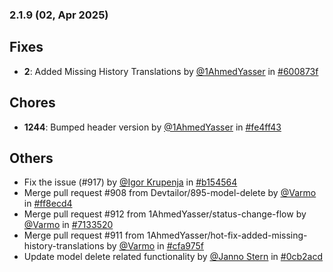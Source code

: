 ### 2.1.9 (02, Apr 2025)
## Fixes
- **2**: Added Missing History Translations by [<u>@1AhmedYasser</u>](https://www.github.com/1AhmedYasser) in [#600873f](https://github.com/buerokratt/Training-Module/commit/600873f)
## Chores
- **1244**: Bumped header version by [<u>@1AhmedYasser</u>](https://www.github.com/1AhmedYasser) in [#fe4ff43](https://github.com/buerokratt/Training-Module/commit/fe4ff43)
## Others
- Fix the issue (#917) by [<u>@Igor Krupenja</u>](https://www.github.com/IgorKrupenja) in [#b154564](https://github.com/buerokratt/Training-Module/commit/b154564)
- Merge pull request #908 from Devtailor/895-model-delete by [<u>@Varmo</u>](https://www.github.com/Varmo) in [#ff8ecd4](https://github.com/buerokratt/Training-Module/commit/ff8ecd4)
- Merge pull request #912 from 1AhmedYasser/status-change-flow by [<u>@Varmo</u>](https://www.github.com/Varmo) in [#7133520](https://github.com/buerokratt/Training-Module/commit/7133520)
- Merge pull request #911 from 1AhmedYasser/hot-fix-added-missing-history-translations by [<u>@Varmo</u>](https://www.github.com/Varmo) in [#cfa975f](https://github.com/buerokratt/Training-Module/commit/cfa975f)
- Update model delete related functionality by [<u>@Janno Stern</u>](https://www.github.com/JannoStern) in [#0cb2acd](https://github.com/buerokratt/Training-Module/commit/0cb2acd)
